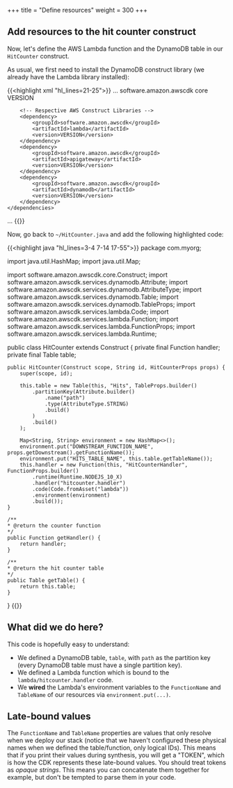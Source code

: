 +++
title = "Define resources"
weight = 300
+++

## Add resources to the hit counter construct

Now, let's define the AWS Lambda function and the DynamoDB table in our
`HitCounter` construct.

As usual, we first need to install the DynamoDB construct library (we already
have the Lambda library installed):

{{<highlight xml "hl_lines=21-25">}}
...
    <dependencies>
        <!-- AWS Cloud Development Kit -->
        <dependency>
            <groupId>software.amazon.awscdk</groupId>
            <artifactId>core</artifactId>
            <version>VERSION</version>
        </dependency>

        <!-- Respective AWS Construct Libraries -->
        <dependency>
            <groupId>software.amazon.awscdk</groupId>
            <artifactId>lambda</artifactId>
            <version>VERSION</version>
        </dependency>
        <dependency>
            <groupId>software.amazon.awscdk</groupId>
            <artifactId>apigateway</artifactId>
            <version>VERSION</version>
        </dependency>
        <dependency>
            <groupId>software.amazon.awscdk</groupId>
            <artifactId>dynamodb</artifactId>
            <version>VERSION</version>
        </dependency>
    </dependencies>
...
{{</highlight>}}

Now, go back to `~/HitCounter.java` and add the following highlighted code:

{{<highlight java "hl_lines=3-4 7-14 17-55">}}
package com.myorg;

import java.util.HashMap;
import java.util.Map;

import software.amazon.awscdk.core.Construct;
import software.amazon.awscdk.services.dynamodb.Attribute;
import software.amazon.awscdk.services.dynamodb.AttributeType;
import software.amazon.awscdk.services.dynamodb.Table;
import software.amazon.awscdk.services.dynamodb.TableProps;
import software.amazon.awscdk.services.lambda.Code;
import software.amazon.awscdk.services.lambda.Function;
import software.amazon.awscdk.services.lambda.FunctionProps;
import software.amazon.awscdk.services.lambda.Runtime;

public class HitCounter extends Construct {
    private final Function handler;
    private final Table table;

    public HitCounter(Construct scope, String id, HitCounterProps props) {
        super(scope, id);

        this.table = new Table(this, "Hits", TableProps.builder()
            .partitionKey(Attribute.builder()
                .name("path")
                .type(AttributeType.STRING)
                .build()
            )
            .build()
        );

        Map<String, String> environment = new HashMap<>();
        environment.put("DOWNSTREAM_FUNCTION_NAME", props.getDownstream().getFunctionName());
        environment.put("HITS_TABLE_NAME", this.table.getTableName());
        this.handler = new Function(this, "HitCounterHandler", FunctionProps.builder()
            .runtime(Runtime.NODEJS_10_X)
            .handler("hitcounter.handler")
            .code(Code.fromAsset("lambda"))
            .environment(environment)
            .build());
    }

    /**
    * @return the counter function
    */
    public Function getHandler() {
        return handler;
    }

    /**
    * @return the hit counter table
    */
    public Table getTable() {
        return this.table;
    }
}
{{</highlight>}}

## What did we do here?

This code is hopefully easy to understand:

 * We defined a DynamoDB table, `table`, with `path` as the partition key (every DynamoDB table must have a single partition key).
 * We defined a Lambda function which is bound to the `lambda/hitcounter.handler` code.
 * We __wired__ the Lambda's environment variables to the `FunctionName` and `TableName`
   of our resources via `environment.put(...)`.

## Late-bound values

The `FunctionName` and `TableName` properties are values that only resolve when
we deploy our stack (notice that we haven't configured these physical names when
we defined the table/function, only logical IDs). This means that if you print
their values during synthesis, you will get a "TOKEN", which is how the CDK
represents these late-bound values. You should treat tokens as _opaque strings_.
This means you can concatenate them together for example, but don't be tempted
to parse them in your code.
